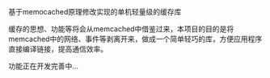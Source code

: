 基于memocached原理修改实现的单机轻量级的缓存库   

缓存的思想、功能等将会从memcached中借鉴过来，本项目的目的是将memcached中的网络、事件等剥离开来，做成一个简单轻巧的库，方便应用程序直接编译链接，提高通信效率。   

功能正在开发完善中...   